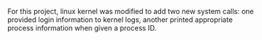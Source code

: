 For this project, linux kernel was modified to add two new system calls: one provided login information to kernel logs, another printed appropriate process information when given a process ID. 
